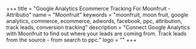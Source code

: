 +++
title = "Google Analytics Ecommerce Tracking For Moonfruit - Attributio"
name = "Moonfruit"
keywords = "moonfruit, moon fruit, google analytics, commerce, ecommerce, adwords, facebook, ppc, attribution, track leads, conversion tracking"
description = "Connect Google Analytics with Moonfruit to find out where your leads are coming from. Track leads from the source - from search to ppc."
logo = ""
+++
